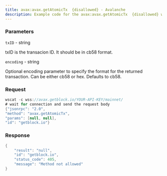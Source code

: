 ```yaml
---
title: avax:avax.getAtomicTx  {disallowed} - Avalanche
description: Example code for the avax:avax.getAtomicTx  {disallowed} ws method. Сomplete guide on how to use avax:avax.getAtomicTx  {disallowed} ws in GetBlock.io Web3 documentation.
---
```


### Parameters


`txID` - string

txID is the transacion ID. It should be in cb58 format.

`encoding` - string

Optional encoding parameter to specify the format for the returned
transaction. Can be either cb58 or hex. Defaults to cb58.

### Request

``` java
wscat -c wss://avax.getblock.io/YOUR-API-KEY/mainnet/ 
# wait for connection and send the request body 
{"jsonrpc": "2.0",
"method": "avax.getAtomicTx",
"params": [null, null],
"id": "getblock.io"}
```

###  Response

``` java
{
    "result": "null",
    "id": "getblock.io",
    "status_code": 405,
    "message": "Method not allowed"
}
```

